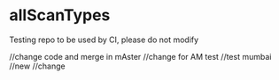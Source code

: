 # allScanTypes
Testing repo to be used by CI, please do not modify 

//change code and merge in mAster
//change for AM test
//test mumbai
//new
//change
